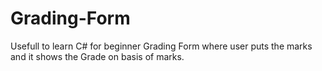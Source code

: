 # Grading-Form
Usefull to learn C# for beginner Grading Form where user puts the marks and it shows the Grade on basis of marks. 
